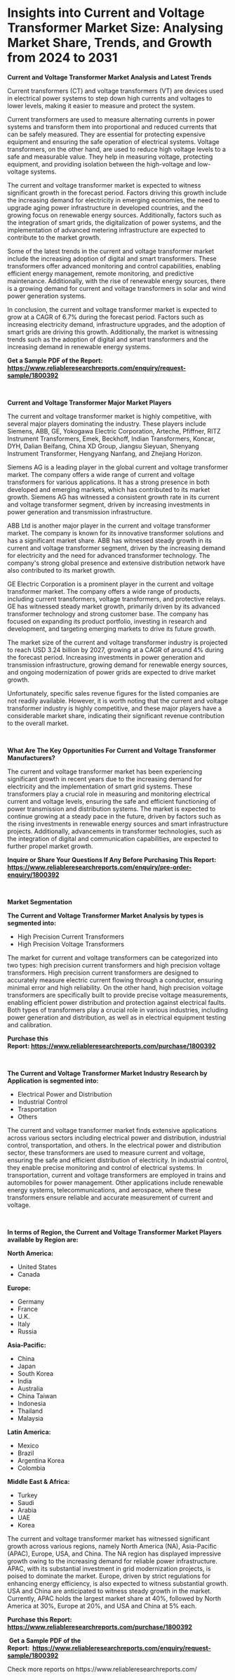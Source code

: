 <p><h1>Insights into Current and Voltage Transformer Market Size: Analysing Market Share, Trends, and Growth from 2024 to 2031</h1></p><p><strong>Current and Voltage Transformer Market Analysis and Latest Trends</strong></p>
<p><p>Current transformers (CT) and voltage transformers (VT) are devices used in electrical power systems to step down high currents and voltages to lower levels, making it easier to measure and protect the system. </p><p>Current transformers are used to measure alternating currents in power systems and transform them into proportional and reduced currents that can be safely measured. They are essential for protecting expensive equipment and ensuring the safe operation of electrical systems. Voltage transformers, on the other hand, are used to reduce high voltage levels to a safe and measurable value. They help in measuring voltage, protecting equipment, and providing isolation between the high-voltage and low-voltage systems.</p><p>The current and voltage transformer market is expected to witness significant growth in the forecast period. Factors driving this growth include the increasing demand for electricity in emerging economies, the need to upgrade aging power infrastructure in developed countries, and the growing focus on renewable energy sources. Additionally, factors such as the integration of smart grids, the digitalization of power systems, and the implementation of advanced metering infrastructure are expected to contribute to the market growth.</p><p>Some of the latest trends in the current and voltage transformer market include the increasing adoption of digital and smart transformers. These transformers offer advanced monitoring and control capabilities, enabling efficient energy management, remote monitoring, and predictive maintenance. Additionally, with the rise of renewable energy sources, there is a growing demand for current and voltage transformers in solar and wind power generation systems.</p><p>In conclusion, the current and voltage transformer market is expected to grow at a CAGR of 6.7% during the forecast period. Factors such as increasing electricity demand, infrastructure upgrades, and the adoption of smart grids are driving this growth. Additionally, the market is witnessing trends such as the adoption of digital and smart transformers and the increasing demand in renewable energy systems.</p></p>
<p><strong>Get a Sample PDF of the Report:&nbsp; <a href="https://www.reliableresearchreports.com/enquiry/request-sample/1800392">https://www.reliableresearchreports.com/enquiry/request-sample/1800392</a></strong></p>
<p>&nbsp;</p>
<p><strong>Current and Voltage Transformer Major Market Players</strong></p>
<p><p>The current and voltage transformer market is highly competitive, with several major players dominating the industry. These players include Siemens, ABB, GE, Yokogawa Electric Corporation, Arteche, Pfiffner, RITZ Instrument Transformers, Emek, Beckhoff, Indian Transformers, Koncar, DYH, Dalian Beifang, China XD Group, Jiangsu Sieyuan, Shenyang Instrument Transformer, Hengyang Nanfang, and Zhejiang Horizon.</p><p>Siemens AG is a leading player in the global current and voltage transformer market. The company offers a wide range of current and voltage transformers for various applications. It has a strong presence in both developed and emerging markets, which has contributed to its market growth. Siemens AG has witnessed a consistent growth rate in its current and voltage transformer segment, driven by increasing investments in power generation and transmission infrastructure.</p><p>ABB Ltd is another major player in the current and voltage transformer market. The company is known for its innovative transformer solutions and has a significant market share. ABB has witnessed steady growth in its current and voltage transformer segment, driven by the increasing demand for electricity and the need for advanced transformer technology. The company's strong global presence and extensive distribution network have also contributed to its market growth.</p><p>GE Electric Corporation is a prominent player in the current and voltage transformer market. The company offers a wide range of products, including current transformers, voltage transformers, and protective relays. GE has witnessed steady market growth, primarily driven by its advanced transformer technology and strong customer base. The company has focused on expanding its product portfolio, investing in research and development, and targeting emerging markets to drive its future growth.</p><p>The market size of the current and voltage transformer industry is projected to reach USD 3.24 billion by 2027, growing at a CAGR of around 4% during the forecast period. Increasing investments in power generation and transmission infrastructure, growing demand for renewable energy sources, and ongoing modernization of power grids are expected to drive market growth.</p><p>Unfortunately, specific sales revenue figures for the listed companies are not readily available. However, it is worth noting that the current and voltage transformer industry is highly competitive, and these major players have a considerable market share, indicating their significant revenue contribution to the overall market.</p></p>
<p>&nbsp;</p>
<p><strong>What Are The Key Opportunities For Current and Voltage Transformer Manufacturers?</strong></p>
<p><p>The current and voltage transformer market has been experiencing significant growth in recent years due to the increasing demand for electricity and the implementation of smart grid systems. These transformers play a crucial role in measuring and monitoring electrical current and voltage levels, ensuring the safe and efficient functioning of power transmission and distribution systems. The market is expected to continue growing at a steady pace in the future, driven by factors such as the rising investments in renewable energy sources and smart infrastructure projects. Additionally, advancements in transformer technologies, such as the integration of digital and communication capabilities, are expected to further propel market growth.</p></p>
<p><strong>Inquire or Share Your Questions If Any Before Purchasing This Report: <a href="https://www.reliableresearchreports.com/enquiry/pre-order-enquiry/1800392">https://www.reliableresearchreports.com/enquiry/pre-order-enquiry/1800392</a></strong></p>
<p>&nbsp;</p>
<p><strong>Market Segmentation</strong></p>
<p><strong>The Current and Voltage Transformer Market Analysis by types is segmented into:</strong></p>
<p><ul><li>High Precision Current Transformers</li><li>High Precision Voltage Transformers</li></ul></p>
<p><p>The market for current and voltage transformers can be categorized into two types: high precision current transformers and high precision voltage transformers. High precision current transformers are designed to accurately measure electric current flowing through a conductor, ensuring minimal error and high reliability. On the other hand, high precision voltage transformers are specifically built to provide precise voltage measurements, enabling efficient power distribution and protection against electrical faults. Both types of transformers play a crucial role in various industries, including power generation and distribution, as well as in electrical equipment testing and calibration.</p></p>
<p><strong>Purchase this Report:&nbsp;<a href="https://www.reliableresearchreports.com/purchase/1800392">https://www.reliableresearchreports.com/purchase/1800392</a></strong></p>
<p>&nbsp;</p>
<p><strong>The Current and Voltage Transformer Market Industry Research by Application is segmented into:</strong></p>
<p><ul><li>Electrical Power and Distribution</li><li>Industrial Control</li><li>Trasportation</li><li>Others</li></ul></p>
<p><p>The current and voltage transformer market finds extensive applications across various sectors including electrical power and distribution, industrial control, transportation, and others. In the electrical power and distribution sector, these transformers are used to measure current and voltage, ensuring the safe and efficient distribution of electricity. In industrial control, they enable precise monitoring and control of electrical systems. In transportation, current and voltage transformers are employed in trains and automobiles for power management. Other applications include renewable energy systems, telecommunications, and aerospace, where these transformers ensure reliable and accurate measurement of current and voltage.</p></p>
<p>&nbsp;</p>
<p><strong>In terms of Region, the Current and Voltage Transformer Market Players available by Region are:</strong></p>
<p>
    <p> <strong> North America: </strong>
        <ul>
            <li>United States</li>
            <li>Canada</li>
        </ul>
        </p> 
    <p> <strong> Europe: </strong>
        <ul>
            <li>Germany</li>
            <li>France</li>
            <li>U.K.</li>
            <li>Italy</li>
            <li>Russia</li>
        </ul>
        </p> 
    <p> <strong> Asia-Pacific: </strong>
        <ul>
            <li>China</li>
            <li>Japan</li>
            <li>South Korea</li>
            <li>India</li>
            <li>Australia</li>
            <li>China Taiwan</li>
            <li>Indonesia</li>
            <li>Thailand</li>
            <li>Malaysia</li>
        </ul>
        </p> 
    <p> <strong> Latin America: </strong>
        <ul>
            <li>Mexico</li>
            <li>Brazil</li>
            <li>Argentina Korea</li>
            <li>Colombia</li>
        </ul>
        </p> 
    <p> <strong> Middle East & Africa: </strong>
        <ul>
            <li>Turkey</li>
            <li>Saudi</li>
            <li>Arabia</li>
            <li>UAE</li>
            <li>Korea</li>
        </ul>
    </p>
    </p>
<p><p>The current and voltage transformer market has witnessed significant growth across various regions, namely North America (NA), Asia-Pacific (APAC), Europe, USA, and China. The NA region has displayed impressive growth owing to the increasing demand for reliable power infrastructure. APAC, with its substantial investment in grid modernization projects, is poised to dominate the market. Europe, driven by strict regulations for enhancing energy efficiency, is also expected to witness substantial growth. USA and China are anticipated to witness steady growth in the market. Currently, APAC holds the largest market share at 40%, followed by North America at 30%, Europe at 20%, and USA and China at 5% each.</p></p>
<p><strong>Purchase this Report: <a href="https://www.reliableresearchreports.com/purchase/1800392">https://www.reliableresearchreports.com/purchase/1800392</a></strong></p>
<p>&nbsp;<strong>Get a Sample PDF of the Report:&nbsp;&nbsp;<a href="https://www.reliableresearchreports.com/enquiry/request-sample/1800392">https://www.reliableresearchreports.com/enquiry/request-sample/1800392</a></strong></p>
<p><strong></strong></p>
<p>Check more reports on https://www.reliableresearchreports.com/</p>